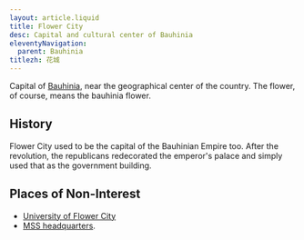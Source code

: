 ```yaml
---
layout: article.liquid
title: Flower City
desc: Capital and cultural center of Bauhinia
eleventyNavigation:
  parent: Bauhinia
titlezh: 花城
---
```


Capital of [Bauhinia](/world/bauhinia/), near the geographical center of the country. The flower, of course, means the bauhinia flower.

## History

Flower City used to be the capital of the Bauhinian Empire too. After the revolution, the republicans redecorated the emperor's palace and simply used that as the government building.

## Places of Non-Interest

- [University of Flower City](/world/bauhinia/ufc/)
- [MSS headquarters](/world/bauhinia/mss/).
